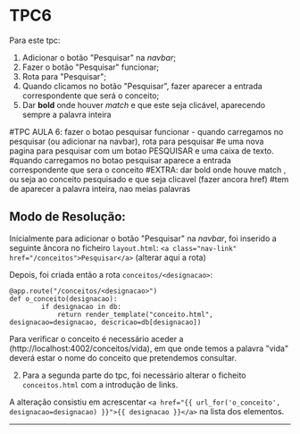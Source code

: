 # TPC6

Para este tpc:
1. Adicionar o botão "Pesquisar" na *navbar*;
2. Fazer o botão "Pesquisar" funcionar;
3. Rota para "Pesquisar";
4. Quando clicamos no botão "Pesquisar", fazer aparecer a entrada correspondente que será o conceito;
5. Dar **bold** onde houver *match* e que este seja clicável, aparecendo sempre a palavra inteira


#TPC AULA 6: fazer o botao pesquisar funcionar - quando carregamos no pesquisar (ou adicionar na navbar), rota para pesquisar
    #e uma nova pagina para pesquisar com um botao PESQUISAR e uma caixa de texto.
    #quando carregamos no botao pesquisar aparece a entrada correspondente que sera o conceito
    #EXTRA: dar bold onde houve match , ou seja ao conceito pesquisado e que seja clicavel (fazer ancora href)
    #tem de aparecer a palavra inteira, nao meias palavras


## Modo de Resolução:

Inicialmente para adicionar o botão "Pesquisar" na *navbar*, foi inserido a seguinte âncora no ficheiro ```layout.html```:
```<a class="nav-link" href="/conceitos">Pesquisar</a>``` (alterar aqui a rota) 
   

Depois, foi criada então a rota ```conceitos/<designacao>```:

```
@app.route("/conceitos/<designacao>")
def o_conceito(designacao):
        if designacao in db:
            return render_template("conceito.html", designacao=designacao, descricao=db[designacao])
```

Para verificar o conceito é necessário aceder a (http://localhost:4002/conceitos/vida), em que onde temos a palavra "vida" deverá estar o nome do conceito que pretendemos consultar.

2) Para a segunda parte do tpc, foi necessário alterar o ficheito ```conceitos.html``` com a introdução de links.

A alteração consistiu em acrescentar ```<a href="{{ url_for('o_conceito', designacao=designacao) }}">{{ designacao }}</a>``` na lista dos elementos.

------------------------------

